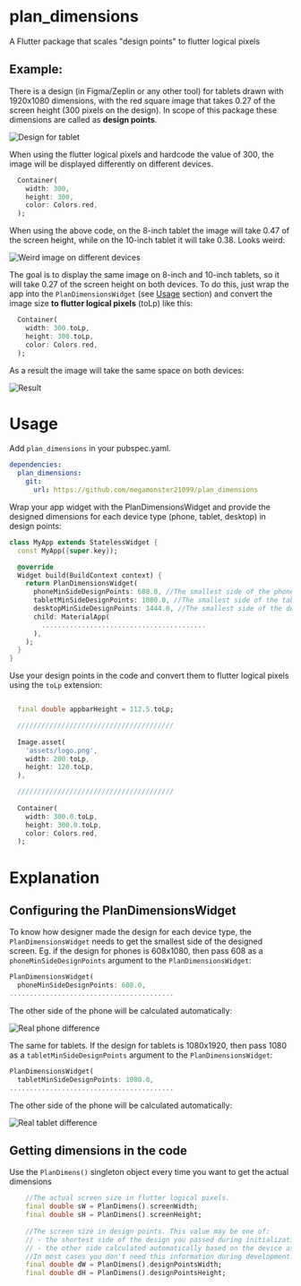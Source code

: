 # plan_dimensions

A Flutter package that scales "design points" to flutter logical pixels

## Example:

There is a design (in Figma/Zeplin or any other tool) for tablets drawn with 1920x1080 dimensions, with the red square image that takes 0.27 of the screen height (300 pixels on the design).
In scope of this package these dimensions are called as **design points**.

![Design for tablet](assets/readme_1.jpg)

When using the flutter logical pixels and hardcode the value of 300, the image will be displayed differently on different devices.
```dart
  Container(
    width: 300,
    height: 300,
    color: Colors.red,
  );
```
When using the above code, on the 8-inch tablet the image will take 0.47 of the screen height, while on the 10-inch tablet it will take 0.38. Looks weird:

![Weird image on different devices](assets/readme_2.jpg)

The goal is to display the same image on 8-inch and 10-inch tablets, so it will take 0.27 of the screen height on both devices.
To do this, just wrap the app into the `PlanDimensionsWidget` (see [Usage](https://github.com/megamonster21099/plan_dimensions?tab=readme-ov-file#usage) section) and convert the image size **to flutter logical pixels** (toLp) like this:
```dart
  Container(
    width: 300.toLp,
    height: 300.toLp,
    color: Colors.red,
  );
```
As a result the image will take the same space on both devices:

![Result](assets/readme_3.jpg)
 
# Usage

Add `plan_dimensions` in your pubspec.yaml.

```yaml
dependencies:
  plan_dimensions:
    git:
      url: https://github.com/megamonster21099/plan_dimensions
```

Wrap your app widget with the PlanDimensionsWidget and provide the designed dimensions for each device type (phone, tablet, desktop) in design points:
```dart
class MyApp extends StatelessWidget {
  const MyApp({super.key});

  @override
  Widget build(BuildContext context) {
    return PlanDimensionsWidget(
      phoneMinSideDesignPoints: 608.0, //The smallest side of the phone screen in design points
      tabletMinSideDesignPoints: 1080.0, //The smallest side of the tablet screen in design points
      desktopMinSideDesignPoints: 1444.0, //The smallest side of the desktop screen in design points
      child: MaterialApp(
        .........................................
      ),
    );
  }
}
```

Use your design points in the code and convert them to flutter logical pixels using the `toLp` extension:
```dart

  final double appbarHeight = 112.5.toLp;

  ///////////////////////////////////////
  
  Image.asset(
    'assets/logo.png',
    width: 200.toLp,
    height: 120.toLp,
  ),

  ///////////////////////////////////////
  
  Container(
    width: 300.0.toLp,
    height: 300.0.toLp,
    color: Colors.red,
  );

```

# Explanation

## Configuring the PlanDimensionsWidget

To know how designer made the design for each device type, the `PlanDimensionsWidget` needs to get the smallest side of the designed screen.
Eg. if the design for phones is 608x1080, then pass 608 as a `phoneMinSideDesignPoints` argument to the `PlanDimensionsWidget`:

```dart
PlanDimensionsWidget(
  phoneMinSideDesignPoints: 608.0,
.........................................
```

The other side of the phone will be calculated automatically:

![Real phone difference](assets/readme_4.jpg)

The same for tablets. If the design for tablets is 1080x1920, then pass 1080 as a `tabletMinSideDesignPoints` argument to the `PlanDimensionsWidget`:
```dart
PlanDimensionsWidget(
  tabletMinSideDesignPoints: 1080.0,
.........................................
```

The other side of the phone will be calculated automatically:

![Real tablet difference](assets/readme_5.jpg)

## Getting dimensions in the code

Use the `PlanDimens()` singleton object every time you want to get the actual dimensions
```dart
    //The actual screen size in flutter logical pixels.
    final double sW = PlanDimens().screenWidth;
    final double sH = PlanDimens().screenHeight;
    
    //The screen size in design points. This value may be one of:
    // - the shortest side of the design you passed during initialization
    // - the other side calculated automatically based on the device aspect ratio
    //In most cases you don't need this information during development.
    final double dW = PlanDimens().designPointsWidth;
    final double dH = PlanDimens().designPointsHeight;
```